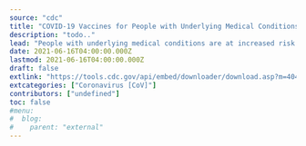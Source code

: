 ```yaml
---
source: "cdc"
title: "COVID-19 Vaccines for People with Underlying Medical Conditions"
description: "todo.."
lead: "People with underlying medical conditions are at increased risk of infection from COVID-19. COVID-19 vaccines may be administered to most people with underlying medical conditions."
date: 2021-06-16T04:00:00.000Z
lastmod: 2021-06-16T04:00:00.000Z
draft: false
extlink: "https://tools.cdc.gov/api/embed/downloader/download.asp?m=404952&c=424023"
extcategories: ["Coronavirus [CoV]"]
contributors: ["undefined"]
toc: false
#menu:
#  blog:
#    parent: "external"
---
```

